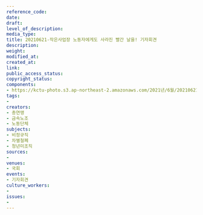 ```yaml
---
reference_code: 
date: 
draft: 
level_of_description: 
media_type: 
title: 20210621-작은사업장 노동자에게도 사라진 빨간 날을! 기자회견
description: 
weight: 
modified_at: 
created_at: 
link: 
public_access_status: 
copyright_status: 
components:
- https://kctu-photo.s3.ap-northeast-2.amazonaws.com/2021년/6월/20210621-작은사업장+노동자에게도+사라진+빨간+날을!+기자회견/_1D20087.jpg
tags:
- 
creators:
- 총연맹
- 금속노조
- 노동단체
subjects:
- 비정규직
- 차별철폐
- 청년미조직
sources:
- 
venues:
- 국회
events:
- 기자회견
culture_workers:
- 
issues:
- 
---
```

